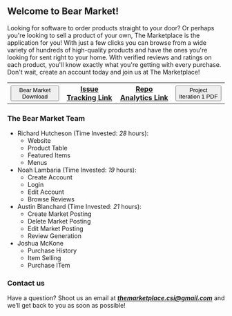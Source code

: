 ## Welcome to Bear Market!

Looking for software to order products straight to your door? Or perhaps you're looking to sell a product of your own, The Marketplace is the application for you! With just a few clicks you can browse from a wide variety of hundreds of high-quality products and have the ones you're looking for sent right to your home. With verified reviews and ratings on each product, you'll know exactly what you're getting with every purchase. Don't wait, create an account today and join us at The Marketplace!

<!-- <button name="button" onclick="https://richard-hutch.github.io/Marketplace-System/test_photo.jpg"> **The Marketplace Download**</button> 
<form method="get" action="https://richard-hutch.github.io/Marketplace-System/test_photo.jpg">
   <button type="submit">The Marketplace Download</button>
</form> -->
<!--[Issue Tracking Ticket Page](https://github.com/Richard-Hutch/Marketplace-System/issues)-->

<div align = "center">
   <table style = "width:100%">
      <tr>
         <th><a href="https://richard-hutch.github.io/BearMarket/test_photo.jpg" download="test_photo"> <button type="button">Bear Market Download</button> </a>
         </th>
         <th><a href="https://github.com/Richard-Hutch/BearMarket/pulse">Issue Tracking Link</a>
         </th>
         <th><a href="https://github.com/Richard-Hutch/BearMarket/pulse">Repo Analytics Link</a>
         </th>
         <th><a href="https://richard-hutch.github.io/BearMarket/IterationOne.pdf" download="Iteration One PDF"> <button type="button">Project Iteration 1 PDF</button> </a>
         </th>
      </tr>
   </table>
</div>

### The Bear Market Team

- Richard Hutcheson (Time Invested: *28* hours):
  - Website
  - Product Table
  - Featured Items
  - Menus
- Noah Lambaria (Time Invested: *19* hours):
  - Create Account
  - Login
  - Edit Account
  - Browse Reviews
- Austin Blanchard (Time Invested: *21* hours):
  - Create Market Posting
  - Delete Market Posting
  - Edit Market Posting
  - Review Generation
- Joshua McKone
  - Purchase History
  - Item Selling
  - Purchase ITem

### Contact us

Have a question? Shoot us an email at ***themarketplace.csi@gmail.com*** and we’ll get back to you as soon as possible!
